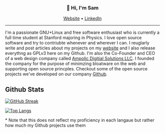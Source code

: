<h3 align="center">👋 Hi, I'm Sam</h3>
<p align="center">
  <a href="https://samscherf.com">Website</a> •
  <a href="https://www.linkedin.com/in/samuelscherf/">LinkedIn</a>
</p>

---

I'm a passionate GNU+Linux and free software enthusiast who is currently a full time student at Stanford majoring in Physics. I love open source software and try to contriubte whenever and wherever I can. I reuglarly write and post articles about my projects on my [website](https://samscherf.om) and I also release everythng as GPLv3 here on my Github. I'm also the Co-Founder and CEO of a web design company called [Ampolic Digitial Solutions LLC](https://ampolic.com). I founded the company for the purpose of minimzing bloatware on the web and supporting open source princples. Checkout some of the open source projects we've developed on our company [Github](https://github.com/ampolic).

## Github Stats
[![GitHub Streak](https://github-readme-streak-stats.herokuapp.com/?user=samscherf)](https://git.io/streak-stats)

[![Top Langs](https://github-readme-stats.vercel.app/api/top-langs/?username=samscherf&layout=compact&hide=C,Vim%20script,roff,Makefile)](https://github.com/anuraghazra/github-readme-stats)

\* Note that this does not reflect my proficiency in each langaue but rather how much my Github projects use them
